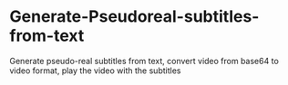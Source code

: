 # Generate-Pseudoreal-subtitles-from-text
Generate pseudo-real subtitles from text, convert video from base64 to video format, play the video with the subtitles
